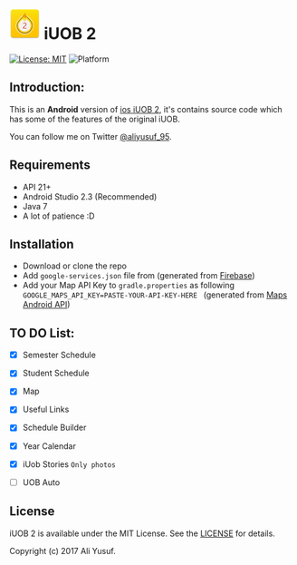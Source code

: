 # ![](logo.png) iUOB 2
[![License: MIT](https://img.shields.io/badge/license-MIT-blue.svg?style=flat)](https://github.com/AliYusuf95/iUOB-2/blob/master/License.md)
![Platform](https://img.shields.io/badge/platform-android-green.svg)

## Introduction:
This is an **Android** version of [ios iUOB 2](https://github.com/moked/iuob), it's contains source code which has some of the features of the original iUOB.


You can follow me on Twitter [@aliyusuf\_95](https://twitter.com/aliyusuf_95).

## Requirements
- API 21+
- Android Studio 2.3 (Recommended)
- Java 7
- A lot of patience :D

## Installation
- Download or clone the repo
- Add `google-services.json` file from (generated  from [Firebase](https://firebase.google.com/))
- Add your Map API Key to `gradle.properties` as following `GOOGLE_MAPS_API_KEY=PASTE-YOUR-API-KEY-HERE
` (generated from [Maps Android API](https://developers.google.com/maps/documentation/android-api/signup))

## TO DO List:
- [x] Semester Schedule
- [x] Student Schedule
- [x] Map
- [x] Useful Links
- [x] Schedule Builder
- [x] Year Calendar
- [x] iUob Stories `Only photos`
- [ ] UOB Auto


## License
iUOB 2 is available under the MIT License. See the [LICENSE](https://github.com/AliYusuf95/iUOB-2/blob/master/License.md) for details.

Copyright (c) 2017 Ali Yusuf.
